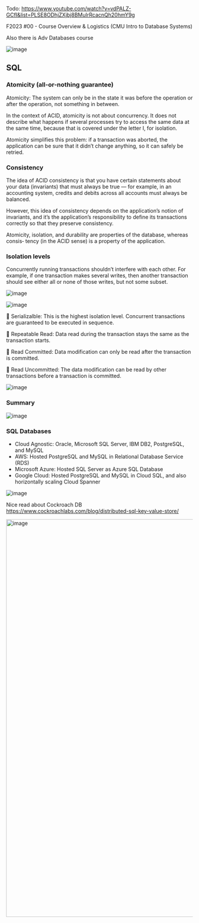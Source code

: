 Todo: https://www.youtube.com/watch?v=vdPALZ-GCfI&list=PLSE8ODhjZXjbj8BMuIrRcacnQh20hmY9g

F2023 #00 - Course Overview & Logistics (CMU Intro to Database Systems)

Also there is Adv Databases course

![image](https://github.com/user-attachments/assets/9ac0d78a-9437-47df-b122-87b754b9929f)

## SQL

### Atomicity (all-or-nothing guarantee)
Atomicity: The system can only be in the state it was before the operation or after the operation, not something in between.

In the context of ACID, atomicity is not about concurrency. It does not describe what happens if several processes try to access the same data at the same time, because that is covered under the letter I, for isolation.

Atomicity simplifies this problem: if a transaction was aborted, the application can be sure that it didn’t change anything, so it can safely be retried.

### Consistency

The idea of ACID consistency is that you have certain statements about your data (invariants) that must always be true — for example, in an accounting system, credits and debits across all accounts must always be balanced.

However, this idea of consistency depends on the application’s notion of invariants, and it’s the application’s responsibility to define its transactions correctly so that they preserve consistency. 

Atomicity, isolation, and durability are properties of the database, whereas consis‐ tency (in the ACID sense) is a property of the application.

### Isolation levels

Concurrently running transactions shouldn’t interfere with each other. For example, if one transaction makes several writes, then another transaction should see either all or none of those writes, but not some subset.

![image](https://github.com/remidinishanth/distributed_systems/assets/19663316/427f890e-a716-47ba-b274-b3caaeaad5af)

![image](https://github.com/user-attachments/assets/e9f83dd0-16d0-40a6-946a-d5b5e42d1587)

🔹 Serializalble: This is the highest isolation level. Concurrent transactions are guaranteed to be executed in sequence.

🔹 Repeatable Read: Data read during the transaction stays the same as the transaction starts.

🔹 Read Committed: Data modification can only be read after the transaction is committed.

🔹 Read Uncommitted: The data modification can be read by other transactions before a transaction is committed.

![image](https://github.com/user-attachments/assets/24cd023b-1b63-43eb-afa2-02acf7b944c6)

### Summary
![image](https://github.com/remidinishanth/distributed_systems/assets/19663316/24b3af22-f1b1-4bbb-ab25-0da20bea4dd7)

### SQL Databases

* Cloud Agnostic: Oracle, Microsoft SQL Server, IBM DB2, PostgreSQL, and MySQL
* AWS: Hosted PostgreSQL and MySQL in Relational Database Service (RDS)
* Microsoft Azure: Hosted SQL Server as Azure SQL Database
* Google Cloud: Hosted PostgreSQL and MySQL in Cloud SQL, and also horizontally scaling Cloud Spanner

![image](https://github.com/user-attachments/assets/e91eb4ea-e525-4b7e-8bea-d715f7b99977)


Nice read about Cockroach DB https://www.cockroachlabs.com/blog/distributed-sql-key-value-store/

<img width="1074" alt="image" src="https://github.com/user-attachments/assets/e24257e3-44df-4450-92f8-5a4e24d8a07b">
